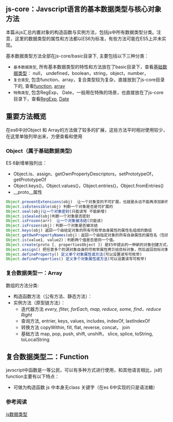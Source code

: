 
## js-core：Javscript语言的基本数据类型与核心对象方法
本篇从js汇总内置对象的构造函数与实例方法，包括js中所有数据类型分类。注意，这里的数据类型的属性和方法都以ES6为标准，有些方法可能在ES5上并未实现。

基本数据类型方法全部在js-core/basic目录下, 主要包括以下三种分类：
+ `基本数据类型`, 所有基本数据类型的特性和方法放在了basic目录下，查看[基础数据类型](https://github.com/feaswcy/fe-playground/tree/master/js/js-and-es-core)： null， undefined，boolean，string，object，number，
+ `复合类型`, 包含function、array，复合类型较为复杂，直接放到了js-core目录下的, 查看[function](https://github.com/feaswcy/fe-playground/tree/master/js/js-and-es-core), [array](https://github.com/feaswcy/fe-playground/tree/master/js/js-and-es-core)
+ `特殊类型`, 包含RegExp， Date，一般用在特殊的场景，也直接放在了js-core目录下，查看[RegExp](https://github.com/feaswcy/fe-playground/tree/master/js/js-and-es-core), [Date](https://github.com/feaswcy/fe-playground/tree/master/js/js-and-es-core)

## 重要方法概览
在es6中对Object 和 Array的方法做了较多的扩展，这些方法平时相对使用较少，在这里单独列举出来，方便查看和使用

### Object（属于基础数据类型)

ES 6新增单独列出：
+ Object.is、assign、getOwnPropertyDescriptors，setPrototypeOf，getPrototypeOf
+ Object.keys()，Object.values()，Object.entries()，Object.fromEntries()
+ \__proto\__属性

```js
Object.preventExtensions(obj)  让一个对象变的不可扩展，也就是永远不能再添加新的属性。
Object.isExtensible(obj) 判断一个对象是否是可扩展的
Object.seal(obj)让一个对象密封(只能读写 不能新增)
Object.isSealed(obj)判断一个对象是否密封
Object.isFrozen(arr)  让一个对象被冻结(只能读)
Object.isFrozen(obj)：判断一个对象是否被冻结
Object.keys(obj) 返回一个由给定对象的所有可枚举自身属性的属性名组成的数组
Object.getOwnPropertyNames(obj)：返回一个由指定对象的所有自身属性的属性名（包括不可枚举属性）组成的数组
Object.is(value1, value2)：判断两个值是否是同一个值。
Object.create(proto [, propertiesObject ]) 是E5中提出的一种新的对象创建方式，第一个参数是要继承的原型，如果不是一个子函数，可以传一个null，第二个参数是对象的属性描述符，这个参数是可选的。
Object.assign() 把任意多个的源对象自身的可枚举属性拷贝给目标对象，然后返回目标对象。
Object.defineProperty() 定义单个对象属性或方法(可以设置读写可枚举)
Object.defineProperties() 定义多个对象属性或方法(可以设置读写可枚举)
```


### 复合数据类型一：Array
数组的方法分类:
+ 构造函数方法（公有方法、静态方法）：
+ 实例方法（原型链方法）：
  - 迭代器方法 *every, fliter, forEach, map, reduce, some, find，reduce​Right*
  - 查询方法, entrier, keys, values, includes, indexOf, lastIndexOf
  - 转换方法 copyWithin, fill, flat, reverse, concat， join
  - 基础方法 map, pop, push, shift, unshift， slice, splice, toString, toLocalString

## 复合数据类型二：Function
javscript中函数是一等公民，可以有多种方式进行使用，和其他语言相比，js的function主要有以下特点：
+ 可做为构造函数
js 中本身无class 关键字（在es 6中实现的只是语法糖）


### 参考阅读
[js数据类型](https://juejin.im/post/5b2b0a6051882574de4f3d96)


